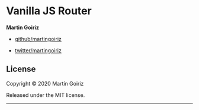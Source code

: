 # Vanilla JS Router

**Martin Goiriz**
+  [github/martingoiriz](https://github.com/martingoiriz)

+  [twitter/martingoiriz](http://twitter.com/martingoiriz)

## License

Copyright © 2020 Martín Goiriz

Released under the MIT license.

***